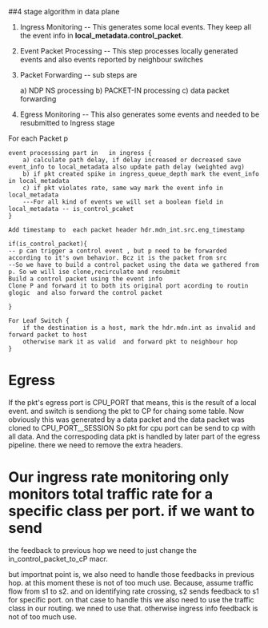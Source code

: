 ##4 stage algorithm in data plane
1) Ingress Monitoring -- This generates some local events. They keep all the event info in **local_metadata.control_packet**.
2) Event Packet Processing -- This step processes locally generated events and also events reported by neighbour switches
3) Packet Forwarding -- sub steps are 

    a) NDP NS processing 
    b) PACKET-IN processing
    c) data packet forwarding
    
4) Egress Monitoring -- This also generates some events and needed to be resubmitted to Ingress stage  






For each Packet p

    event processsing part in   in ingress { 
        a) calculate path delay, if delay increased or decreased save event_info to local_metadata also update path delay (weighted avg)
        b) if pkt created spike in ingress_queue_depth mark the event_info in local_metadata
        c) if pkt violates rate, same way mark the event info in local_metadata
        ---For all kind of events we will set a boolean field in local_metadata -- is_control_pcaket
    }
    
    Add timestamp to  each packet header hdr.mdn_int.src.eng_timestamp
    
    if(is_control_packet){
    -- p can trigger a control event , but p need to be forwarded according to it's own behavior. Bcz it is the packet from src
    --So we have to build a control packet using the data we gathered from p. So we will ise clone,recirculate and resubmit
    Build a control packet using the event info
    Clone P and forward it to both its original port acording to routin glogic  and also forward the control packet
        
    }
    
    For Leaf Switch {
        if the destination is a host, mark the hdr.mdn.int as invalid and forward packet to host
        otherwise mark it as valid  and forward pkt to neighbour hop
    }
    
    
# Egress

If the pkt's egress port is CPU_PORT
    that means, this is the result of a local event. and switch is sendiong the pkt to CP for chaing some table. 
    Now obviously this was generated by a data packet and the data packet was cloned to CPU_PORT__SESSION
    So pkt for cpu port can be send to cp with all data. 
    And the correspoding data pkt is handled by later part of the egress pipeline. there we need to remove the extra headers.
    
    
    
# Our ingress rate monitoring only monitors total traffic rate for a specific class per port. if we want to send 
the feedback to previous hop we need to just change the in_control_packet_to_cP macr. 

but importnat point is, we also need to handle those feedbacks in previous hop. at this moment these is not of too much use.
Because, assume traffic flow from s1 to s2. and on identifying rate crossing, s2 sends feedback to s1 for specific port. 
on that case to handle this we also need to use the traffic class in our routing. we nned to use that. otherwise ingress info
feedback is not of too much use. 